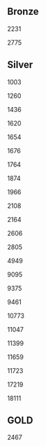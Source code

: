 ## Bronze

2231

2775

## Silver

1003

1260

1436

1620

1654

1676

1764

1874

1966

2108

2164

2606

2805

4949

9095

9375

9461

10773

11047

11399

11659

11723

17219

18111

## GOLD

2467
